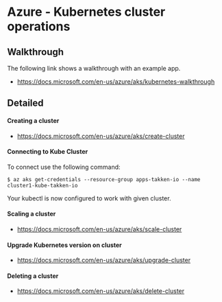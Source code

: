 # Azure - Kubernetes cluster operations

## Walkthrough
The following link shows a walkthrough with an example app.
- https://docs.microsoft.com/en-us/azure/aks/kubernetes-walkthrough

## Detailed
#### Creating a cluster
- https://docs.microsoft.com/en-us/azure/aks/create-cluster

#### Connecting to Kube Cluster
To connect use the following command:
```
$ az aks get-credentials --resource-group apps-takken-io --name cluster1-kube-takken-io
```
Your kubectl is now configured to work with given cluster.


#### Scaling a cluster
- https://docs.microsoft.com/en-us/azure/aks/scale-cluster

#### Upgrade Kubernetes version on cluster
- https://docs.microsoft.com/en-us/azure/aks/upgrade-cluster

#### Deleting a cluster
- https://docs.microsoft.com/en-us/azure/aks/delete-cluster
